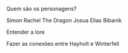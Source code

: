 Quem são os personagens? 

Simon
Rachel The Dragon 
Josua
Elias
Bibanik

Entender a lore

Fazer as conexões entre Hayholt e Winterfell 

